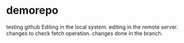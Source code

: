 # demorepo
testing github
Editing in the local system.
editing in the remote server.
changes to check fetch operation.
changes done in the branch.
